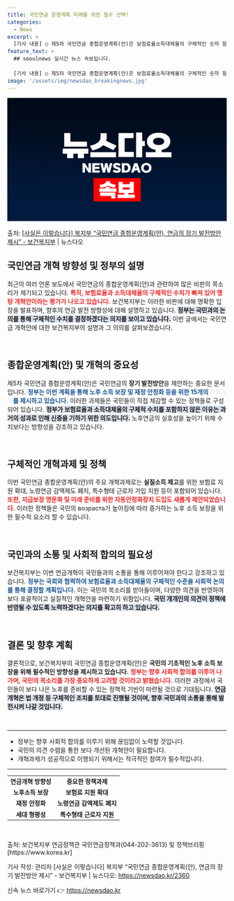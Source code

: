 ```yaml
---
title: 국민연금 운영계획 미래를 위한 필수 선택!
categories:
  - News
excerpt: >
  [기사 내용] ○ 제5차 국민연금 종합운영계획(안)은 보험료율소득대체율의 구체적인 숫자 등이 빠진 맹탕 개혁…
feature_text: >
  ## seoulnews 실시간 뉴스 속보입니다.

  [기사 내용] ○ 제5차 국민연금 종합운영계획(안)은 보험료율소득대체율의 구체적인 숫자 등이 빠진 맹탕 개혁…
image: '/assets/img/newsdao_breakingnews.jpg'
---
```


![뉴스다오 속보](/assets/img/newsdao_breakingnews.jpg)

<p>출처: <a href="https://newsdao.kr/2360" rel="dofollow">[사실은 이렇습니다] 복지부 “국민연금 종합운영계획(안), 연금의 장기 발전방안 제시” - 보건복지부</a> | 뉴스다오</p>

<h2 data-ke-size="size26">국민연금 개혁 방향성 및 정부의 설명</h2>

<p data-ke-size="size16">최근의 여러 언론 보도에서 국민연금의 종합운영계획(안)과 관련하여 많은 비판의 목소리가 제기되고 있습니다. <b><span style="color: #ee2323;">특히, 보험료율과 소득대체율의 구체적인 수치가 빠져 있어 맹탕 개혁안이라는 평가가 나오고 있습니다.</span></b> 보건복지부는 이러한 비판에 대해 명확한 입장을 발표하며, 향후의 연금 발전 방향성에 대해 설명하고 있습니다. <b><span style="background-color: #21538527;">정부는 국민과의 논의를 통해 구체적인 수치를 결정하겠다는 의지를 보이고 있습니다.</span></b> 이번 글에서는 국민연금 개혁안에 대한 보건복지부의 설명과 그 의의를 살펴보겠습니다.</p>

<p data-ke-size="size16">&nbsp;</p>

<h2 data-ke-size="size26">종합운영계획(안) 및 개혁의 중요성</h2>

<p data-ke-size="size16">제5차 국민연금 종합운영계획(안)은 국민연금의 <b>장기 발전방안</b>을 제안하는 중요한 문서입니다. <b><span style="color: #1a5490;">정부는 이번 계획을 통해 노후 소득 보장 및 재정 안정화 등을 위한 15개의 <span style="color: #eee;"><b>개혁과제</b></span>를 제시하고 있습니다.</span></b> 이러한 과제들은 국민들이 직접 체감할 수 있는 정책들로 구성되어 있습니다. <b><span style="background-color: #21538527;">정부가 보험료율과 소득대체율의 구체적 수치를 포함하지 않은 이유는 과거의 성과로 인해 신중을 기하기 위한 의도입니다.</span></b> 노후연금의 실효성을 높이기 위해 수치보다는 방향성을 강조하고 있습니다.</p>

<p data-ke-size="size16">&nbsp;</p>

<h2 data-ke-size="size26">구체적인 개혁과제 및 정책</h2>

<p data-ke-size="size16">이번 국민연금 종합운영계획(안)의 주요 개혁과제로는 <b>실질소득 제고</b>를 위한 보험료 지원 확대, 노령연금 감액제도 폐지, 특수형태 근로자 가입 지원 등이 포함되어 있습니다. <b><span style="color: #ee2323;">또한, 지급보장 명문화 및 미래 준비를 위한 자동안정화장치 도입도 새롭게 제안되었습니다.</span></b> 이러한 정책들은 국민의 возраста가 높아짐에 따라 증가하는 노후 소득 보장을 위한 필수적 요소라 할 수 있습니다.</p>

<p data-ke-size="size16">&nbsp;</p>

<h2 data-ke-size="size26">국민과의 소통 및 사회적 합의의 필요성</h2>

<p data-ke-size="size16">보건복지부는 이번 연금개혁이 국민들과의 소통을 통해 이루어져야 한다고 강조하고 있습니다. <b><span style="color: #1a5490;">정부는 국회와 협력하여 보험료율과 소득대체율의 구체적인 수준을 사회적 논의를 통해 결정할 계획입니다.</span></b> 이는 국민의 목소리를 받아들이며, 다양한 의견을 반영하여 보다 포괄적이고 실질적인 개혁안을 마련하기 위함입니다. <b><span style="background-color: #21538527;">국민 개개인의 의견이 정책에 반영될 수 있도록 노력하겠다는 의지를 확고히 하고 있습니다.</span></b></p>

<p data-ke-size="size16">&nbsp;</p>

<h2 data-ke-size="size26">결론 및 향후 계획</h2>

<p data-ke-size="size16">결론적으로, 보건복지부의 국민연금 종합운영계획(안)은 <b>국민의 기초적인 노후 소득 보장을 위해 필수적인 방향성을 제시하고 있습니다.</b> <b><span style="color: #ee2323;">정부는 향후 사회적 합의를 이루어 나가며, 국민의 목소리를 가장 중요하게 고려할 것이라고 밝혔습니다.</span></b> 이러한 과정에서 국민들이 보다 나은 노후를 준비할 수 있는 정책적 기반이 마련될 것으로 기대됩니다. <b><span style="background-color: #21538527;">연금개혁은 법 개정 등 구체적인 조치를 토대로 진행될 것이며, 향후 국민과의 소통을 통해 발전시켜 나갈 것입니다.</span></b></p>

<p data-ke-size="size16">&nbsp;</p>

<hr>

<ul>
  <li>정부는 향후 사회적 합의를 이루기 위해 끊임없이 노력할 것입니다.</li>
  <li>국민의 의견 수렴을 통한 보다 개선된 개혁안이 필요합니다.</li>
  <li>개혁과제가 성공적으로 이행되기 위해서는 적극적인 참여가 필수적입니다.</li>
</ul>

<hr>

<table>
  <tr>
    <td style="text-align: center; height: 17px;"><b>연금개혁 방향성</b></td>
    <td style="text-align: center; height: 17px;"><b>중요한 정책과제</b></td>
  </tr>
  <tr>
    <td style="text-align: center; height: 17px;"><b>노후소득 보장</b></td>
    <td style="text-align: center; height: 17px;"><b>보험료 지원 확대</b></td>
  </tr>
  <tr>
    <td style="text-align: center; height: 17px;"><b>재정 안정화</b></td>
    <td style="text-align: center; height: 17px;"><b>노령연금 감액제도 폐지</b></td>
  </tr>
  <tr>
    <td style="text-align: center; height: 17px;"><b>세대 형평성</b></td>
    <td style="text-align: center; height: 17px;"><b>특수형태 근로자 지원</b></td>
  </tr>
</table>

<p data-ke-size="size16">&nbsp;</p>

<p data-ke-size="size16">출처: 보건복지부 연금정책관 국민연금정책과(044-202-3613) 및 정책브리핑 [https://www.korea.kr]</p>

<p data-ke-size="size16">기사 작성: 관리자 [사실은 이렇습니다] 복지부 “국민연금 종합운영계획(안), 연금의 장기 발전방안 제시” - 보건복지부 | 뉴스다오: <a href="https://newsdao.kr/2360">https://newsdao.kr/2360</a></p> 

신속 뉴스 바로가기 👉 <a href="https://newsdao.kr" rel="dofollow">https://newsdao.kr</a>


